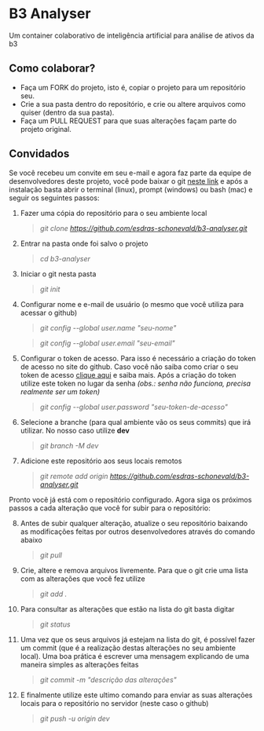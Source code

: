 # B3 Analyser
Um container colaborativo de inteligência artificial para análise de ativos da b3

## Como colaborar?
  - Faça um FORK do projeto, isto é, copiar o projeto para um repositório seu.
  - Crie a sua pasta dentro do repositório, e crie ou altere arquivos como quiser (dentro da sua pasta).
  - Faça um PULL REQUEST para que suas alterações façam parte do projeto original.

## Convidados
Se você recebeu um convite em seu e-mail e agora faz parte da equipe de desenvolvedores deste projeto, você pode baixar o git [neste link](https://git-scm.com) e após a instalação basta abrir o terminal (linux), prompt (windows) ou bash (mac) e seguir os seguintes passos:

  1.  Fazer uma cópia do repositório para o seu ambiente local

      >*git clone https://github.com/esdras-schonevald/b3-analyser.git*

  2.  Entrar na pasta onde foi salvo o projeto

      >*cd b3-analyser*

  3.  Iniciar o git nesta pasta

      >*git init*

  4.  Configurar nome e e-mail de usuário (o mesmo que você utiliza para acessar o github)

      >*git config --global user.name "seu-nome"*

      >*git config --global user.email "seu-email"*

  5.  Configurar o token de acesso. Para isso é necessário a criação do token de acesso no site do github.
      Caso você não saiba como criar o seu token de acesso [clique aqui](https://docs.github.com/pt/authentication/keeping-your-account-and-data-secure/creating-a-personal-access-token) e saiba mais.
      Após a criação do token utilize este token no lugar da senha *(obs.: senha não funciona, precisa realmente ser um token)*

      >*git config --global user.password "seu-token-de-acesso"*

  6.  Selecione a branche (para qual ambiente vão os seus commits) que irá utilizar. No nosso caso utilize **dev**

      >*git branch -M dev*

  7.  Adicione este repositório aos seus locais remotos

      >*git remote add origin https://github.com/esdras-schonevald/b3-analyser.git*

Pronto vocẽ já está com o repositório configurado. Agora siga os próximos passos a cada alteração que você for subir para o repositório:

  8.  Antes de subir qualquer alteração, atualize o seu repositório baixando as modificações feitas por outros desenvolvedores através do comando abaixo

      >*git pull*

  9.  Crie, altere e remova arquivos livremente. Para que o git crie uma lista com as alterações que você fez utilize

      >*git add .*

  10. Para consultar as alterações que estão na lista do git basta digitar

      >*git status*

  11. Uma vez que os seus arquivos já estejam na lista do git, é possível fazer um commit (que é a realização destas alterações no seu ambiente local). Uma boa prática é escrever uma mensagem explicando de uma maneira simples as alterações feitas

      >*git commit -m "descrição das alterações"*

  12. E finalmente utilize este ultimo comando para enviar as suas alterações locais para o repositório no servidor (neste caso o github)

      >*git push -u origin dev*